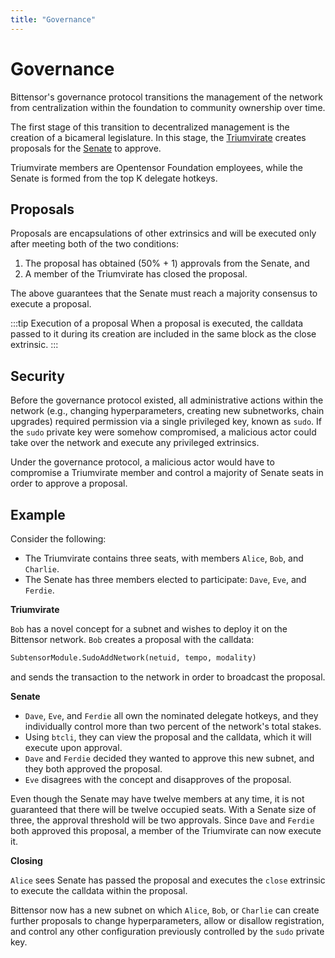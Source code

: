 ```yaml
---
title: "Governance"
---
```


# Governance

Bittensor's governance protocol transitions the management of the network from centralization within the foundation to community ownership over time.

The first stage of this transition to decentralized management is the creation of a bicameral legislature. In this stage, the [Triumvirate](./glossary.md#triumvirate) creates proposals for the [Senate](./senate.md) to approve. 

Triumvirate members are Opentensor Foundation employees, while the Senate is formed from the top K delegate hotkeys.

## Proposals

Proposals are encapsulations of other extrinsics and will be executed only after meeting both of the two conditions:

1. The proposal has obtained (50% + 1) approvals from the Senate, and
2. A member of the Triumvirate has closed the proposal.

The above guarantees that the Senate must reach a majority consensus to execute a proposal.

:::tip Execution of a proposal
When a proposal is executed, the calldata passed to it during its creation are included in the same block as the close extrinsic.
:::

## Security

Before the governance protocol existed, all administrative actions within the network (e.g., changing hyperparameters, creating new subnetworks, chain upgrades) required permission via a single privileged key, known as `sudo`. If the `sudo` private key were somehow compromised, a malicious actor could take over the network and execute any privileged extrinsics.

Under the governance protocol, a malicious actor would have to compromise a Triumvirate member and control a majority of Senate seats in order to approve a proposal.

## Example

Consider the following:

- The Triumvirate contains three seats, with members `Alice`, `Bob`, and `Charlie`.
- The Senate has three members elected to participate: `Dave`, `Eve`, and `Ferdie`.

**Triumvirate**

`Bob` has a novel concept for a subnet and wishes to deploy it on the Bittensor network. `Bob` creates a proposal with the calldata:
```python
SubtensorModule.SudoAddNetwork(netuid, tempo, modality)
```
and sends the transaction to the network in order to broadcast the proposal.

**Senate**

- `Dave`, `Eve`, and `Ferdie` all own the nominated delegate hotkeys, and they individually control more than two percent of the network's total stakes.
- Using `btcli`, they can view the proposal and the calldata, which it will execute upon approval.
- `Dave` and `Ferdie` decided they wanted to approve this new subnet, and they both approved the proposal.
- `Eve` disagrees with the concept and disapproves of the proposal.

Even though the Senate may have twelve members at any time, it is not guaranteed that there will be twelve occupied seats. With a Senate size of three, the approval threshold will be two approvals. Since `Dave` and `Ferdie` both approved this proposal, a member of the Triumvirate can now execute it.

**Closing**

`Alice` sees Senate has passed the proposal and executes the `close` extrinsic to execute the calldata within the proposal.

Bittensor now has a new subnet on which `Alice`, `Bob`, or `Charlie` can create further proposals to change hyperparameters, allow or disallow registration, and control any other configuration previously controlled by the `sudo` private key.
